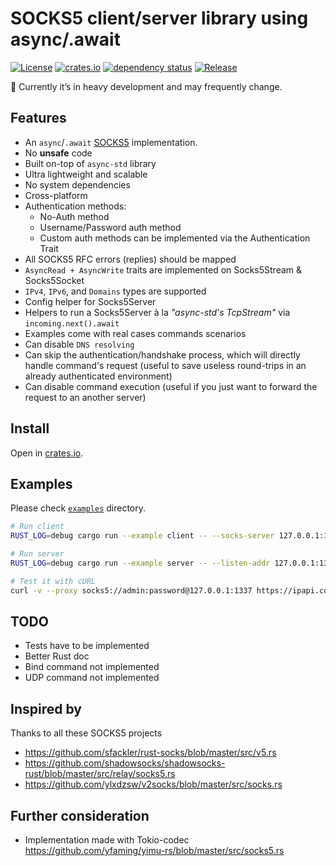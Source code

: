 # SOCKS5 client/server library using async/.await
[![License](https://img.shields.io/github/license/dizda/fast-socks5.svg)](https://github.com/dizda/fast-socks5)
[![crates.io](https://img.shields.io/crates/v/fast-socks5.svg)](https://crates.io/crates/fast-socks5)
[![dependency status](https://deps.rs/repo/github/dizda/fast-socks5/status.svg)](https://deps.rs/repo/github/dizda/fast-socks5)
[![Release](https://img.shields.io/github/release/dizda/fast-socks5.svg)](https://github.com/dizda/fast-socks5/releases)

🚸 Currently it’s in heavy development and may frequently change.

## Features

- An `async`/`.await` [SOCKS5](https://tools.ietf.org/html/rfc1928) implementation.
- No **unsafe** code
- Built on-top of `async-std` library
- Ultra lightweight and scalable
- No system dependencies
- Cross-platform
- Authentication methods:
  - No-Auth method
  - Username/Password auth method
  - Custom auth methods can be implemented via the Authentication Trait
- All SOCKS5 RFC errors (replies) should be mapped
- `AsyncRead + AsyncWrite` traits are implemented on Socks5Stream & Socks5Socket
- `IPv4`, `IPv6`, and `Domains` types are supported
- Config helper for Socks5Server
- Helpers to run a Socks5Server à la *"async-std's TcpStream"* via `incoming.next().await`
- Examples come with real cases commands scenarios
- Can disable `DNS resolving`
- Can skip the authentication/handshake process, which will directly handle command's request (useful to save useless round-trips in an already authenticated environment)
- Can disable command execution (useful if you just want to forward the request to an another server)


## Install

Open in [crates.io](https://crates.io/crates/fast-socks5).


## Examples

Please check [`examples`](https://github.com/dizda/fast-socks5/tree/master/examples) directory.

```bash
# Run client
RUST_LOG=debug cargo run --example client -- --socks-server 127.0.0.1:1337 --username admin --password password -a perdu.com -p 80

# Run server
RUST_LOG=debug cargo run --example server -- --listen-addr 127.0.0.1:1337 password -u admin -p password

# Test it with cURL
curl -v --proxy socks5://admin:password@127.0.0.1:1337 https://ipapi.co/json/
```

## TODO
- Tests have to be implemented
- Better Rust doc
- Bind command not implemented
- UDP command not implemented

## Inspired by

Thanks to all these SOCKS5 projects

- https://github.com/sfackler/rust-socks/blob/master/src/v5.rs
- https://github.com/shadowsocks/shadowsocks-rust/blob/master/src/relay/socks5.rs
- https://github.com/ylxdzsw/v2socks/blob/master/src/socks.rs

## Further consideration

- Implementation made with Tokio-codec https://github.com/yfaming/yimu-rs/blob/master/src/socks5.rs